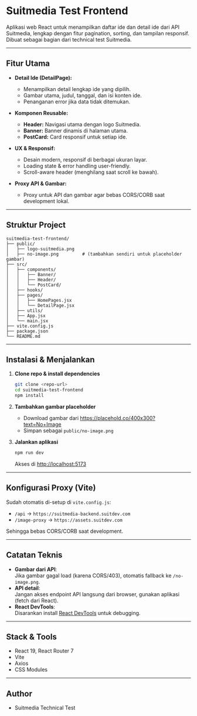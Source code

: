 # Suitmedia Test Frontend

Aplikasi web React untuk menampilkan daftar ide dan detail ide dari API Suitmedia, lengkap dengan fitur pagination, sorting, dan tampilan responsif. Dibuat sebagai bagian dari technical test Suitmedia.

---

## Fitur Utama

- **Detail Ide (DetailPage):**
  - Menampilkan detail lengkap ide yang dipilih.
  - Gambar utama, judul, tanggal, dan isi konten ide.
  - Penanganan error jika data tidak ditemukan.

- **Komponen Reusable:**
  - **Header:** Navigasi utama dengan logo Suitmedia.
  - **Banner:** Banner dinamis di halaman utama.
  - **PostCard:** Card responsif untuk setiap ide.

- **UX & Responsif:**
  - Desain modern, responsif di berbagai ukuran layar.
  - Loading state & error handling user-friendly.
  - Scroll-aware header (menghilang saat scroll ke bawah).

- **Proxy API & Gambar:**
  - Proxy untuk API dan gambar agar bebas CORS/CORB saat development lokal.

---

## Struktur Project

```
suitmedia-test-frontend/
├── public/
│   ├── logo-suitmedia.png
│   ├── no-image.png         # (tambahkan sendiri untuk placeholder gambar)
├── src/
│   ├── components/
│   │   ├── Banner/
│   │   ├── Header/
│   │   └── PostCard/
│   ├── hooks/
│   ├── pages/
│   │   ├── HomePages.jsx
│   │   └── DetailPage.jsx
│   ├── utils/
│   ├── App.jsx
│   └── main.jsx
├── vite.config.js
├── package.json
└── README.md
```

---

## Instalasi & Menjalankan

1. **Clone repo & install dependencies**
   ```bash
   git clone <repo-url>
   cd suitmedia-test-frontend
   npm install
   ```

2. **Tambahkan gambar placeholder**
   - Download gambar dari https://placehold.co/400x300?text=No+Image
   - Simpan sebagai `public/no-image.png`

3. **Jalankan aplikasi**
   ```bash
   npm run dev
   ```
   Akses di [http://localhost:5173](http://localhost:5173)

---

## Konfigurasi Proxy (Vite)

Sudah otomatis di-setup di `vite.config.js`:
- `/api` → `https://suitmedia-backend.suitdev.com`
- `/image-proxy` → `https://assets.suitdev.com`

Sehingga bebas CORS/CORB saat development.

---

## Catatan Teknis

- **Gambar dari API**:  
  Jika gambar gagal load (karena CORS/403), otomatis fallback ke `/no-image.png`.
- **API detail**:  
  Jangan akses endpoint API langsung dari browser, gunakan aplikasi (fetch dari React).
- **React DevTools**:  
  Disarankan install [React DevTools](https://react.dev/link/react-devtools) untuk debugging.

---

## Stack & Tools

- React 19, React Router 7
- Vite
- Axios
- CSS Modules

---

## Author

- Suitmedia Technical Test

